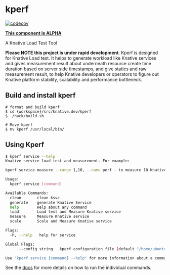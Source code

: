 # kperf

[![codecov](https://codecov.io/gh/zyjiaobj/kperf/branch/master/graph/badge.svg?token=N77G9OJIBA)](https://codecov.io/gh/zyjiaobj/kperf)

**[This component is ALPHA](https://github.com/knative/community/tree/main/mechanics/MATURITY-LEVELS.md)**

A Knative Load Test Tool

**Please NOTE this project is under rapid development**.
Kperf is designed for Knative Load test. It helps to generate workload like Knative services and
gives measurement result about underneath resource create time duration based on server side timestamps,
and give statics and raw measurement result, to help Knative developers or operators to figure out Knative platform
stability, scalability and performance bottleneck.


## Build and install kperf
```cassandraql
# format and build kperf
$ cd {workspace}/src/knative.dev/kperf
$ ./hack/build.sh

# Move kperf
$ mv kperf /usr/local/bin/
```

## Using Kperf

```bash
$ kperf service --help
Knative service load test and measurement. For example:

kperf service measure --range 1,10, --name perf - to measure 10 Knative service named perf-x in perf-x namespace

Usage:
  kperf service [command]

Available Commands:
  clean       clean ksvc
  generate    generate Knative Service
  help        Help about any command
  load        Load test and Measure Knative service
  measure     Measure Knative service
  scale       Scale and Measure Knative service

Flags:
  -h, --help   help for service

Global Flags:
      --config string   kperf configuration file (default "/home/ubuntu/.config/kperf/config.yaml")

Use "kperf service [command] --help" for more information about a command.
```

See the [docs](docs/examples.md) for more details on how to run the individual commands.

